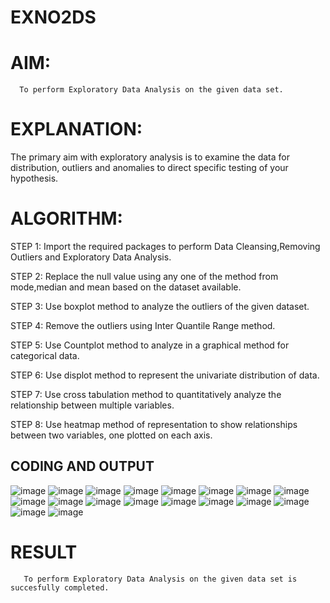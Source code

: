 # EXNO2DS
# AIM:
      To perform Exploratory Data Analysis on the given data set.
      
# EXPLANATION:
  The primary aim with exploratory analysis is to examine the data for distribution, outliers and anomalies to direct specific testing of your hypothesis.
  
# ALGORITHM:
STEP 1: Import the required packages to perform Data Cleansing,Removing Outliers and Exploratory Data Analysis.

STEP 2: Replace the null value using any one of the method from mode,median and mean based on the dataset available.

STEP 3: Use boxplot method to analyze the outliers of the given dataset.

STEP 4: Remove the outliers using Inter Quantile Range method.

STEP 5: Use Countplot method to analyze in a graphical method for categorical data.

STEP 6: Use displot method to represent the univariate distribution of data.

STEP 7: Use cross tabulation method to quantitatively analyze the relationship between multiple variables.

STEP 8: Use heatmap method of representation to show relationships between two variables, one plotted on each axis.

## CODING AND OUTPUT

![image](https://github.com/user-attachments/assets/32b72f48-579c-4bd7-8f65-1c67171459b8)
![image](https://github.com/user-attachments/assets/7768712c-381a-4283-aa9d-061b2fc322a5)
![image](https://github.com/user-attachments/assets/8130962c-014f-4c49-b7cf-a39059df3ba5)
![image](https://github.com/user-attachments/assets/d1e33b82-e225-41ef-9de3-c16b48a8984b)
![image](https://github.com/user-attachments/assets/9c3dac47-d5cd-4e68-bee7-771b8d4dac17)
![image](https://github.com/user-attachments/assets/4696376e-5bb6-47b9-9a54-59b34fc02337)
![image](https://github.com/user-attachments/assets/ca351fa7-3aae-4d6a-b26a-0b38f583295d)
![image](https://github.com/user-attachments/assets/8fa8a768-1d1a-4efe-b8bb-908079765cc3)
![image](https://github.com/user-attachments/assets/b9f9b986-f5f2-44e1-9ed6-26b9a5543063)
![image](https://github.com/user-attachments/assets/f7746d43-5669-4237-b076-646402f91f1b)
![image](https://github.com/user-attachments/assets/3172f456-1c42-4698-8ce6-794c8cbe3add)
![image](https://github.com/user-attachments/assets/d270919b-e1fd-4220-be66-62dfb78e3e1b)
![image](https://github.com/user-attachments/assets/e614e3c2-84a2-433e-9b0e-efc6f059e380)
![image](https://github.com/user-attachments/assets/71607129-1345-4b59-9292-42f27a20e15e)
![image](https://github.com/user-attachments/assets/fa114ade-d16a-4d4c-b1ff-4212458bb086)
![image](https://github.com/user-attachments/assets/791a7d30-6f8a-4015-a12e-a0efdf91a720)
![image](https://github.com/user-attachments/assets/69a8fb2d-caef-4e83-a0be-482ef3f6b119)
![image](https://github.com/user-attachments/assets/7d5cfb4a-cf8b-4a0d-bd14-324ab572b8bd)



# RESULT
       To perform Exploratory Data Analysis on the given data set is succesfully completed.
